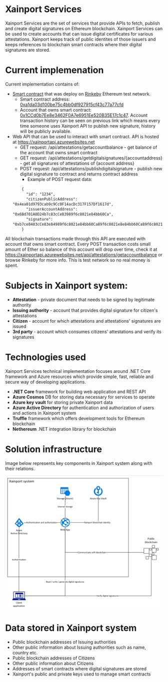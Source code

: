 # Xainport Services
Xainport Services are the set of services that provide APIs to fetch, publish and create digital signatures on Ethereum blockchain.
Xainport Services can be used to create accounts that can issue digital certificates for various attestations. Xainport keeps track of public identites of those issuers and keeps references to blockchain smart contracts where their digital signatures are stored.

# Current implemenation
Current implementation contains of: 
- [Smart contract](Xainport.Ethereum/Contracts/CitizenAttestations.sol) that was deploy on [Rinkeby](https://rinkeby.etherscan.io/) Ethereum test network.
   - Smart contract address: [0xa1da03d100be75c4bb0df927915cf43c77a77cfd](https://rinkeby.etherscan.io/address/0xa1da03d100be75c4bb0df927915cf43c77a77cfd)
   - Account that owns smart contract: [0x1CCd0b7Ee8e3462F0A7e6951Ee520B35E17c1c47](https://rinkeby.etherscan.io/address/0x1CCd0b7Ee8e3462F0A7e6951Ee520B35E17c1c47). Account transaction history can be seen on previous link which means every time someone uses Xainport API to publish new signature, history will be publicly available.
- Web API that can be used to interact with smart contract. API is hosted at https://xainportapi.azurewebsites.net
   - GET request: /api/attestations/getaccountbalance - get balance of the account that owns smart contract
   - GET request: /api/attestations/getdigitalsignatures/{accountaddress} - get all signatures of attestations of {account address}
   - POST request: /api/attestations/publishdigitalsignature - publish new digital signature to contract and returns contract address
      - Example of POST request data:
  ```
      {
        "id": "1234",
        "citizenPublicAddress": "0x4ea01d9793cab9c9Cc0F14acDc317F157Df1617d",
        "issuerAccountAddress": "0x6Bd701A0D24b7c83cCe83989f6c8021e84bb60Ca",
        "signature": "0xb7ce8483cCe83e84989f6c8021e84bb60Ca89f6c8021e8e84bb60Ca89f6c8021exb7ce8483cCc8021"
      }
  ```
All blockchain transactions made through this API are executed with account that owns smart contract. Every POST transaction costs small amount of Ether so balance of this account will drop over time, check it at https://xainportapi.azurewebsites.net/api/attestations/getaccountbalance or browse Rinkeby for more info.
This is test network so no real money is spent.
   

# Subjects in Xainport system:
- **Attestation** - private document that needs to be signed by legitimate authority
- **Issuing authority** - account that provides digital signature for citizen's attestations
- **Citizen** - account for which attestations and attestations' signatures are issued
- **3rd party** - account which consumes citizens' attestations and verify its signatures

# Technologies used
Xainport Services technical implementation focuses around .NET Core framework and Azure resources which provide simple, fast, reliable and secure way of developing applications.

- **.NET Core** framework for building web application and REST API
- **Azure Cosmos** DB for storing data necessary for services to operate
- **Azure key vault** for storing private Xainport data
- **Azure Active Directory** for authentication and authorization of users and actions in Xainport system
- **Truffle** framework which offers development tools for Ethereum blockchain
- **Nethereum** .NET integration library for blockchain

# Solution infrastructure

Image below represents key components in Xainport system along with their relations.

![Xainport infastructure](/img/xainport_infrastructure.PNG)

# Data stored in Xainport system

- Public blockchain addresses of Issuing authorities
- Other public information about Issuing authorities such as name, country etc.
- Public blockchain addresses of Citizens
- Other public information about Citizens
- Addresses of smart contracts where digital signatures are stored
- Xainport's public and private keys used to manage smart contracts
